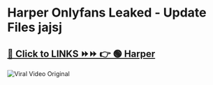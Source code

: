 
 # Harper Onlyfans Leaked - Update Files jajsj

## <h2><a href="https://clipsfans.com/Harper&ref=git">🔗 Click to LINKS ⏩⏩ 👉 🟢 Harper </a></h2>

<a href="https://clipsfans.com/Harper&ref=git" rel="nofollow" data-target="animated-image.originalLink"><img src="https://i.ibb.co.com/xMMVF88/686577567.gif" alt="Viral Video Original" style="max-width: 100%; display: inline-block;" data-target="animated-image.originalImage"></a>

